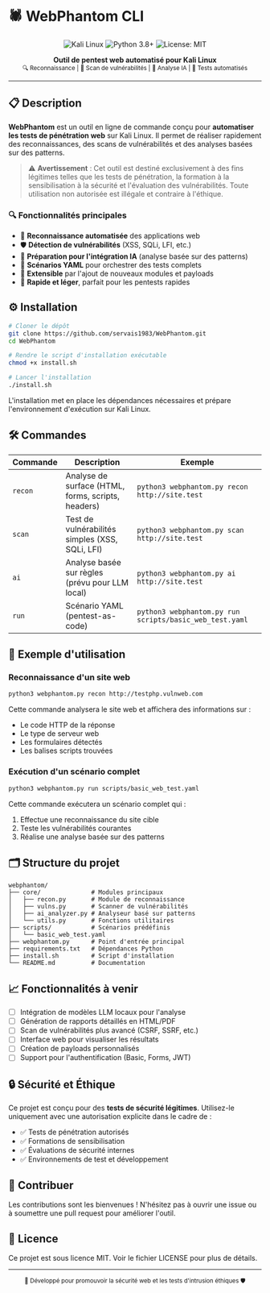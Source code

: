 # 🕷️ WebPhantom CLI

<p align="center">
  <img src="https://img.shields.io/badge/Kali-Linux-557C94?style=for-the-badge&logo=kali-linux&logoColor=white" alt="Kali Linux"/>
  <img src="https://img.shields.io/badge/Python-3.8+-blue.svg?style=for-the-badge&logo=python&logoColor=white" alt="Python 3.8+"/>
  <img src="https://img.shields.io/badge/License-MIT-green.svg?style=for-the-badge" alt="License: MIT"/>
</p>

<p align="center">
  <b>Outil de pentest web automatisé pour Kali Linux</b><br>
  <sub>🔍 Reconnaissance | 🔬 Scan de vulnérabilités | 🤖 Analyse IA | 🧪 Tests automatisés</sub>
</p>

---

## 📋 Description

**WebPhantom** est un outil en ligne de commande conçu pour **automatiser les tests de pénétration web** sur Kali Linux. Il permet de réaliser rapidement des reconnaissances, des scans de vulnérabilités et des analyses basées sur des patterns.

> ⚠️ **Avertissement** : Cet outil est destiné exclusivement à des fins légitimes telles que les tests de pénétration, la formation à la sensibilisation à la sécurité et l'évaluation des vulnérabilités. Toute utilisation non autorisée est illégale et contraire à l'éthique.

### 🔍 Fonctionnalités principales

- 🔎 **Reconnaissance automatisée** des applications web
- 🛡️ **Détection de vulnérabilités** (XSS, SQLi, LFI, etc.)
- 🧠 **Préparation pour l'intégration IA** (analyse basée sur des patterns)
- 📜 **Scénarios YAML** pour orchestrer des tests complets
- 🚀 **Extensible** par l'ajout de nouveaux modules et payloads
- 🔄 **Rapide et léger**, parfait pour les pentests rapides

## ⚙️ Installation

```bash
# Cloner le dépôt
git clone https://github.com/servais1983/WebPhantom.git
cd WebPhantom

# Rendre le script d'installation exécutable
chmod +x install.sh

# Lancer l'installation
./install.sh
```

L'installation met en place les dépendances nécessaires et prépare l'environnement d'exécution sur Kali Linux.

## 🛠️ Commandes

| Commande | Description | Exemple |
|----------|-------------|---------|
| `recon` | Analyse de surface (HTML, forms, scripts, headers) | `python3 webphantom.py recon http://site.test` |
| `scan` | Test de vulnérabilités simples (XSS, SQLi, LFI) | `python3 webphantom.py scan http://site.test` |
| `ai` | Analyse basée sur règles (prévu pour LLM local) | `python3 webphantom.py ai http://site.test` |
| `run` | Scénario YAML (pentest-as-code) | `python3 webphantom.py run scripts/basic_web_test.yaml` |

## 🚀 Exemple d'utilisation

### Reconnaissance d'un site web

```bash
python3 webphantom.py recon http://testphp.vulnweb.com
```

Cette commande analysera le site web et affichera des informations sur :
- Le code HTTP de la réponse
- Le type de serveur web
- Les formulaires détectés
- Les balises scripts trouvées

### Exécution d'un scénario complet

```bash
python3 webphantom.py run scripts/basic_web_test.yaml
```

Cette commande exécutera un scénario complet qui :
1. Effectue une reconnaissance du site cible
2. Teste les vulnérabilités courantes
3. Réalise une analyse basée sur des patterns

## 🗂️ Structure du projet

```
webphantom/
├── core/              # Modules principaux
│   ├── recon.py       # Module de reconnaissance
│   ├── vulns.py       # Scanner de vulnérabilités
│   ├── ai_analyzer.py # Analyseur basé sur patterns
│   └── utils.py       # Fonctions utilitaires
├── scripts/           # Scénarios prédéfinis
│   └── basic_web_test.yaml
├── webphantom.py      # Point d'entrée principal
├── requirements.txt   # Dépendances Python
├── install.sh         # Script d'installation
└── README.md          # Documentation
```

## 📈 Fonctionnalités à venir

- [ ] Intégration de modèles LLM locaux pour l'analyse
- [ ] Génération de rapports détaillés en HTML/PDF
- [ ] Scan de vulnérabilités plus avancé (CSRF, SSRF, etc.)
- [ ] Interface web pour visualiser les résultats
- [ ] Création de payloads personnalisés
- [ ] Support pour l'authentification (Basic, Forms, JWT)

## 🔒 Sécurité et Éthique

Ce projet est conçu pour des **tests de sécurité légitimes**. Utilisez-le uniquement avec une autorisation explicite dans le cadre de :

- ✅ Tests de pénétration autorisés
- ✅ Formations de sensibilisation
- ✅ Évaluations de sécurité internes
- ✅ Environnements de test et développement

## 🤝 Contribuer

Les contributions sont les bienvenues ! N'hésitez pas à ouvrir une issue ou à soumettre une pull request pour améliorer l'outil.

## 📄 Licence

Ce projet est sous licence MIT. Voir le fichier LICENSE pour plus de détails.

---

<p align="center">
  <sub>🔐 Développé pour promouvoir la sécurité web et les tests d'intrusion éthiques 🛡️</sub>
</p>

